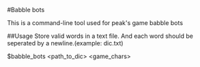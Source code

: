 #Babble bots

This is a command-line tool used for peak's game babble bots

##Usage
Store valid words in a text file. And each word should be seperated by a newline.(example: dic.txt) 

$babble_bots <path_to_dic> <game_chars>